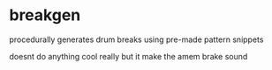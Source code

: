 # breakgen
procedurally generates drum breaks using pre-made pattern snippets

doesnt do anything cool really but it make the amem brake sound
